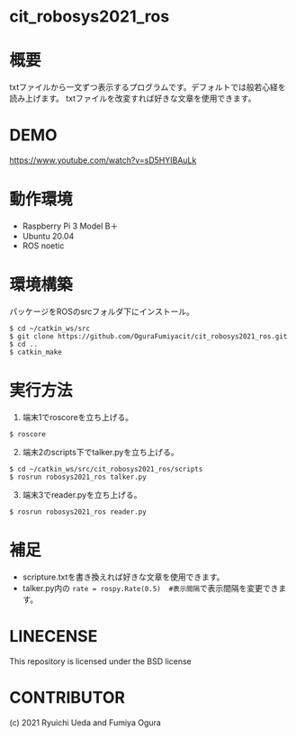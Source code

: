 # cit_robosys2021_ros

# 概要
txtファイルから一文ずつ表示するプログラムです。デフォルトでは般若心経を読み上げます。
txtファイルを改変すれば好きな文章を使用できます。

# DEMO
https://www.youtube.com/watch?v=sD5HYIBAuLk

# 動作環境
* Raspberry Pi 3 Model B＋
* Ubuntu 20.04
* ROS noetic

# 環境構築
パッケージをROSのsrcフォルダ下にインストール。
```
$ cd ~/catkin_ws/src
$ git clone https://github.com/OguraFumiyacit/cit_robosys2021_ros.git
$ cd ..
$ catkin_make
```

# 実行方法
1. 端末1でroscoreを立ち上げる。
```
$ roscore
```
2. 端末2のscripts下でtalker.pyを立ち上げる。
```
$ cd ~/catkin_ws/src/cit_robosys2021_ros/scripts
$ rosrun robosys2021_ros talker.py
```
3. 端末3でreader.pyを立ち上げる。
```
$ rosrun robosys2021_ros reader.py
```

# 補足
* scripture.txtを書き換えれば好きな文章を使用できます。
* talker.py内の
```rate = rospy.Rate(0.5)  #表示間隔```で表示間隔を変更できます。

# LINECENSE
This repository is licensed under the BSD license

# CONTRIBUTOR
(c) 2021 Ryuichi Ueda and Fumiya Ogura
